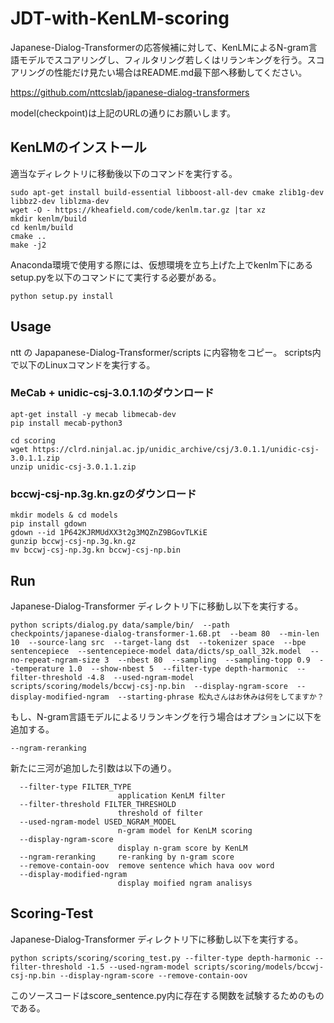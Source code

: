 # JDT-with-KenLM-scoring
Japanese-Dialog-Transformerの応答候補に対して、KenLMによるN-gram言語モデルでスコアリングし、フィルタリング若しくはリランキングを行う。スコアリングの性能だけ見たい場合はREADME.md最下部へ移動してください。

https://github.com/nttcslab/japanese-dialog-transformers

model(checkpoint)は上記のURLの通りにお願いします。

## KenLMのインストール
適当なディレクトリに移動後以下のコマンドを実行する。
```
sudo apt-get install build-essential libboost-all-dev cmake zlib1g-dev libbz2-dev liblzma-dev
wget -O - https://kheafield.com/code/kenlm.tar.gz |tar xz
mkdir kenlm/build
cd kenlm/build
cmake ..
make -j2
```

Anaconda環境で使用する際には、仮想環境を立ち上げた上でkenlm下にあるsetup.pyを以下のコマンドにて実行する必要がある。
```
python setup.py install
```

## Usage
ntt の Japapanese-Dialog-Transformer/scripts に内容物をコピー。
scripts内で以下のLinuxコマンドを実行する。

### MeCab + unidic-csj-3.0.1.1のダウンロード
```
apt-get install -y mecab libmecab-dev
pip install mecab-python3

cd scoring
wget https://clrd.ninjal.ac.jp/unidic_archive/csj/3.0.1.1/unidic-csj-3.0.1.1.zip
unzip unidic-csj-3.0.1.1.zip
```

### bccwj-csj-np.3g.kn.gzのダウンロード
```
mkdir models & cd models
pip install gdown
gdown --id 1P642KJRMUdXX3t2g3MQZnZ9BGovTLKiE
gunzip bccwj-csj-np.3g.kn.gz
mv bccwj-csj-np.3g.kn bccwj-csj-np.bin
```

## Run
Japanese-Dialog-Transformer ディレクトリ下に移動し以下を実行する。
```
python scripts/dialog.py data/sample/bin/  --path checkpoints/japanese-dialog-transformer-1.6B.pt  --beam 80  --min-len 10  --source-lang src  --target-lang dst  --tokenizer space  --bpe sentencepiece  --sentencepiece-model data/dicts/sp_oall_32k.model  --no-repeat-ngram-size 3  --nbest 80  --sampling  --sampling-topp 0.9  --temperature 1.0  --show-nbest 5  --filter-type depth-harmonic  --filter-threshold -4.8  --used-ngram-model scripts/scoring/models/bccwj-csj-np.bin  --display-ngram-score  --display-modified-ngram  --starting-phrase 松丸さんはお休みは何をしてますか？
```
もし、N-gram言語モデルによるリランキングを行う場合はオプションに以下を追加する。
```
--ngram-reranking
```
新たに三河が追加した引数は以下の通り。
```
  --filter-type FILTER_TYPE
                        application KenLM filter
  --filter-threshold FILTER_THRESHOLD
                        threshold of filter
  --used-ngram-model USED_NGRAM_MODEL
                        n-gram model for KenLM scoring
  --display-ngram-score
                        display n-gram score by KenLM
  --ngram-reranking     re-ranking by n-gram score
  --remove-contain-oov  remove sentence which hava oov word
  --display-modified-ngram
                        display moified ngram analisys
```

## Scoring-Test
Japanese-Dialog-Transformer ディレクトリ下に移動し以下を実行する。
```
python scripts/scoring/scoring_test.py --filter-type depth-harmonic --filter-threshold -1.5 --used-ngram-model scripts/scoring/models/bccwj-csj-np.bin --display-ngram-score --remove-contain-oov
```
このソースコードはscore_sentence.py内に存在する関数を試験するためのものである。
